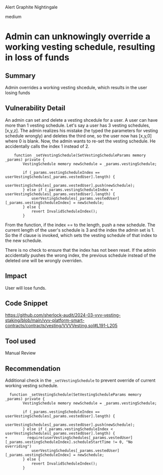 Alert Graphite Nightingale

medium

# Admin can unknowingly override a working vesting schedule, resulting in loss of funds

## Summary

Admin overrides a working vesting shcedule, which results in the user losing funds

## Vulnerability Detail

An admin can set and delete a vesting shcedule for a user. A user can have more than 1 vesting schedule. Let's say a user has 3 vesting schedules, [x,y,z]. The admin realizes his mistake (he typed the parameters for vesting schedule wrongly) and deletes the third one, so the user now has [x,y,0] where 0 is blank. Now, the admin wants to re-set the vesting schedule. He accidentally calls the index 1 instead of 2.

```solidity
    function _setVestingSchedule(SetVestingScheduleParams memory _params) private {
        VestingSchedule memory newSchedule = _params.vestingSchedule;

        if (_params.vestingScheduleIndex == userVestingSchedules[_params.vestedUser].length) {
            userVestingSchedules[_params.vestedUser].push(newSchedule);
        } else if (_params.vestingScheduleIndex < userVestingSchedules[_params.vestedUser].length) {
            userVestingSchedules[_params.vestedUser][_params.vestingScheduleIndex] = newSchedule;
        } else {
            revert InvalidScheduleIndex();
        }
```

From the function, if the index == to the length, push a new schedule. The current length of the user's schedule is 3 and the index the admin set is 1. So the if clause is invoked, which sets the vesting schedule of that index to the new schedule.

There is no check to ensure that the index has not been reset. If the admin accidentally pushes the wrong index, the previous schedule instead of the deleted one will be wrongly overriden.

## Impact

User will lose funds.

## Code Snippet

https://github.com/sherlock-audit/2024-03-vvv-vesting-staking/blob/main/vvv-platform-smart-contracts/contracts/vesting/VVVVesting.sol#L191-L205

## Tool used

Manual Review

## Recommendation

Additional check in the `_setVestingSchedule` to prevent override of current working vesting schedule.

```solidity
  function _setVestingSchedule(SetVestingScheduleParams memory _params) private {
        VestingSchedule memory newSchedule = _params.vestingSchedule;

        if (_params.vestingScheduleIndex == userVestingSchedules[_params.vestedUser].length) {
            userVestingSchedules[_params.vestedUser].push(newSchedule);
        } else if (_params.vestingScheduleIndex < userVestingSchedules[_params.vestedUser].length) {
+         require(userVestingSchedules[_params.vestedUser][_params.vestingScheduleIndex].scheduleStartTime != 0, "No overriding")
            userVestingSchedules[_params.vestedUser][_params.vestingScheduleIndex] = newSchedule;
        } else {
            revert InvalidScheduleIndex();
        }
```

